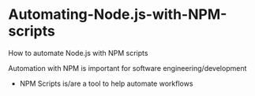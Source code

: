 # Automating-Node.js-with-NPM-scripts
How to automate Node.js with NPM scripts


Automation with NPM is important for software engineering/development
- NPM Scripts is/are a tool to help automate workflows
